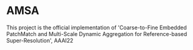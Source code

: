 # AMSA
This project is the official implementation of 'Coarse-to-Fine Embedded PatchMatch and Multi-Scale Dynamic Aggregation for Reference-based Super-Resolution', AAAI22
